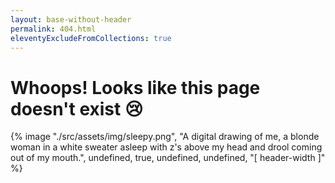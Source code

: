 ```yaml
---
layout: base-without-header
permalink: 404.html
eleventyExcludeFromCollections: true
---
```


# Whoops! Looks like this page doesn't exist 😢

{% image "./src/assets/img/sleepy.png", "A digital drawing of me, a blonde woman in a white sweater asleep with z's above my head and drool coming out of my mouth.", undefined, true, undefined, undefined, "[ header-width ]" %}
